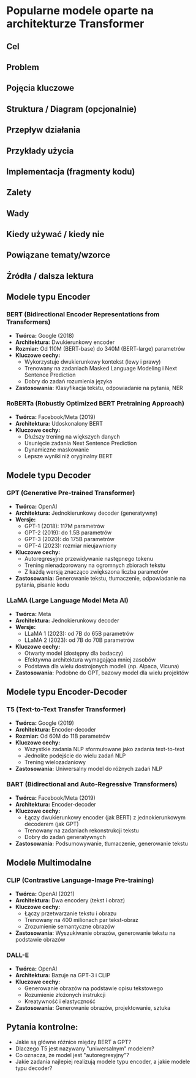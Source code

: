 # Popularne modele oparte na architekturze Transformer

## Cel

## Problem

## Pojęcia kluczowe

## Struktura / Diagram (opcjonalnie)

## Przepływ działania

## Przykłady użycia

## Implementacja (fragmenty kodu)

## Zalety

## Wady

## Kiedy używać / kiedy nie

## Powiązane tematy/wzorce

## Źródła / dalsza lektura


## Modele typu Encoder

### BERT (Bidirectional Encoder Representations from Transformers)
- **Twórca:** Google (2018)
- **Architektura:** Dwukierunkowy encoder
- **Rozmiar:** Od 110M (BERT-base) do 340M (BERT-large) parametrów
- **Kluczowe cechy:** 
  - Wykorzystuje dwukierunkowy kontekst (lewy i prawy)
  - Trenowany na zadaniach Masked Language Modeling i Next Sentence Prediction
  - Dobry do zadań rozumienia języka
- **Zastosowania:** Klasyfikacja tekstu, odpowiadanie na pytania, NER

### RoBERTa (Robustly Optimized BERT Pretraining Approach)
- **Twórca:** Facebook/Meta (2019)
- **Architektura:** Udoskonalony BERT
- **Kluczowe cechy:**
  - Dłuższy trening na większych danych
  - Usunięcie zadania Next Sentence Prediction
  - Dynamiczne maskowanie
  - Lepsze wyniki niż oryginalny BERT

## Modele typu Decoder

### GPT (Generative Pre-trained Transformer)
- **Twórca:** OpenAI
- **Architektura:** Jednokierunkowy decoder (generatywny)
- **Wersje:**
  - GPT-1 (2018): 117M parametrów
  - GPT-2 (2019): do 1.5B parametrów
  - GPT-3 (2020): do 175B parametrów
  - GPT-4 (2023): rozmiar nieujawniony
- **Kluczowe cechy:**
  - Autoregresyjne przewidywanie następnego tokenu
  - Trening nienadzorowany na ogromnych zbiorach tekstu
  - Z każdą wersją znacząco zwiększona liczba parametrów
- **Zastosowania:** Generowanie tekstu, tłumaczenie, odpowiadanie na pytania, pisanie kodu

### LLaMA (Large Language Model Meta AI)
- **Twórca:** Meta
- **Architektura:** Jednokierunkowy decoder
- **Wersje:**
  - LLaMA 1 (2023): od 7B do 65B parametrów
  - LLaMA 2 (2023): od 7B do 70B parametrów
- **Kluczowe cechy:**
  - Otwarty model (dostępny dla badaczy)
  - Efektywna architektura wymagająca mniej zasobów
  - Podstawa dla wielu dostrojonych modeli (np. Alpaca, Vicuna)
- **Zastosowania:** Podobne do GPT, bazowy model dla wielu projektów

## Modele typu Encoder-Decoder

### T5 (Text-to-Text Transfer Transformer)
- **Twórca:** Google (2019)
- **Architektura:** Encoder-decoder
- **Rozmiar:** Od 60M do 11B parametrów
- **Kluczowe cechy:**
  - Wszystkie zadania NLP sformułowane jako zadania text-to-text
  - Jednolite podejście do wielu zadań NLP
  - Trening wielozadaniowy
- **Zastosowania:** Uniwersalny model do różnych zadań NLP

### BART (Bidirectional and Auto-Regressive Transformers)
- **Twórca:** Facebook/Meta (2019)
- **Architektura:** Encoder-decoder
- **Kluczowe cechy:**
  - Łączy dwukierunkowy encoder (jak BERT) z jednokierunkowym decoderem (jak GPT)
  - Trenowany na zadaniach rekonstrukcji tekstu
  - Dobry do zadań generatywnych
- **Zastosowania:** Podsumowywanie, tłumaczenie, generowanie tekstu

## Modele Multimodalne

### CLIP (Contrastive Language-Image Pre-training)
- **Twórca:** OpenAI (2021)
- **Architektura:** Dwa encodery (tekst i obraz)
- **Kluczowe cechy:**
  - Łączy przetwarzanie tekstu i obrazu
  - Trenowany na 400 milionach par tekst-obraz
  - Zrozumienie semantyczne obrazów
- **Zastosowania:** Wyszukiwanie obrazów, generowanie tekstu na podstawie obrazów

### DALL-E
- **Twórca:** OpenAI
- **Architektura:** Bazuje na GPT-3 i CLIP
- **Kluczowe cechy:**
  - Generowanie obrazów na podstawie opisu tekstowego
  - Rozumienie złożonych instrukcji
  - Kreatywność i elastyczność
- **Zastosowania:** Generowanie obrazów, projektowanie, sztuka

## Pytania kontrolne:
- Jakie są główne różnice między BERT a GPT?
- Dlaczego T5 jest nazywany "uniwersalnym" modelem?
- Co oznacza, że model jest "autoregresyjny"?
- Jakie zadania najlepiej realizują modele typu encoder, a jakie modele typu decoder? 